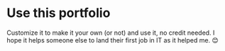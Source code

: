 # Use this portfolio

Customize it to make it your own (or not) and use it, no credit needed. 
I hope it helps someone else to land their first job in IT as it helped me. 😊

